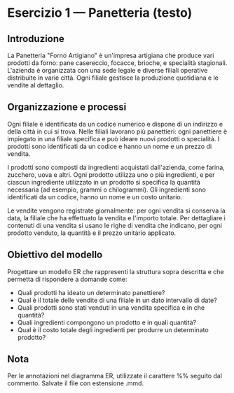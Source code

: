 # Esercizio 1 — Panetteria (testo)

Introduzione
------------
La Panetteria "Forno Artigiano" è un'impresa artigiana che produce vari prodotti da forno: pane casereccio, focacce, brioche, e specialità stagionali. L'azienda è organizzata con una sede legale e diverse filiali operative distribuite in varie città. Ogni filiale gestisce la produzione quotidiana e le vendite al dettaglio.

Organizzazione e processi
------------------------
Ogni filiale è identificata da un codice numerico e dispone di un indirizzo e della città in cui si trova. Nelle filiali lavorano più panettieri: ogni panettiere è impiegato in una filiale specifica e può ideare nuovi prodotti o specialità. I prodotti sono identificati da un codice e hanno un nome e un prezzo di vendita.

I prodotti sono composti da ingredienti acquistati dall'azienda, come farina, zucchero, uova e altri. Ogni prodotto utilizza uno o più ingredienti, e per ciascun ingrediente utilizzato in un prodotto si specifica la quantità necessaria (ad esempio, grammi o chilogrammi). Gli ingredienti sono identificati da un codice, hanno un nome e un costo unitario.

Le vendite vengono registrate giornalmente: per ogni vendita si conserva la data, la filiale che ha effettuato la vendita e l'importo totale. Per dettagliare i contenuti di una vendita si usano le righe di vendita che indicano, per ogni prodotto venduto, la quantità e il prezzo unitario applicato.

Obiettivo del modello
--------------------
Progettare un modello ER che rappresenti la struttura sopra descritta e che permetta di rispondere a domande come:
- Quali prodotti ha ideato un determinato panettiere?
- Qual è il totale delle vendite di una filiale in un dato intervallo di date?
- Quali prodotti sono stati venduti in una vendita specifica e in che quantità?
- Quali ingredienti compongono un prodotto e in quali quantità?
- Qual è il costo totale degli ingredienti per produrre un determinato prodotto?

Nota
----
Per le annotazioni nel diagramma ER, utilizzate il carattere %% seguito dal commento. Salvate il file con estensione .mmd.
